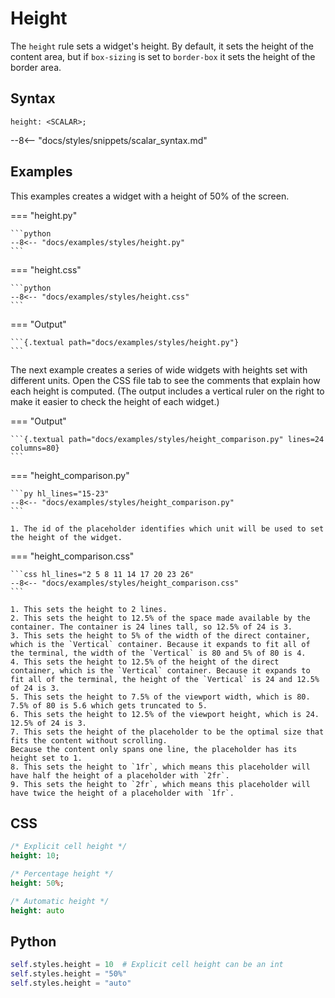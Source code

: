 # Height

The `height` rule sets a widget's height. By default, it sets the height of the content area, but if `box-sizing` is set to `border-box` it sets the height of the border area.

## Syntax

```
height: <SCALAR>;
```

--8<-- "docs/styles/snippets/scalar_syntax.md"

## Examples

This examples creates a widget with a height of 50% of the screen.

=== "height.py"

    ```python
    --8<-- "docs/examples/styles/height.py"
    ```

=== "height.css"

    ```python
    --8<-- "docs/examples/styles/height.css"
    ```

=== "Output"

    ```{.textual path="docs/examples/styles/height.py"}
    ```

The next example creates a series of wide widgets with heights set with different units.
Open the CSS file tab to see the comments that explain how each height is computed.
(The output includes a vertical ruler on the right to make it easier to check the height of each widget.)

=== "Output"

    ```{.textual path="docs/examples/styles/height_comparison.py" lines=24 columns=80}
    ```

=== "height_comparison.py"

    ```py hl_lines="15-23"
    --8<-- "docs/examples/styles/height_comparison.py"
    ```

    1. The id of the placeholder identifies which unit will be used to set the height of the widget.

=== "height_comparison.css"

    ```css hl_lines="2 5 8 11 14 17 20 23 26"
    --8<-- "docs/examples/styles/height_comparison.css"
    ```

    1. This sets the height to 2 lines.
    2. This sets the height to 12.5% of the space made available by the container. The container is 24 lines tall, so 12.5% of 24 is 3.
    3. This sets the height to 5% of the width of the direct container, which is the `Vertical` container. Because it expands to fit all of the terminal, the width of the `Vertical` is 80 and 5% of 80 is 4.
    4. This sets the height to 12.5% of the height of the direct container, which is the `Vertical` container. Because it expands to fit all of the terminal, the height of the `Vertical` is 24 and 12.5% of 24 is 3.
    5. This sets the height to 7.5% of the viewport width, which is 80. 7.5% of 80 is 5.6 which gets truncated to 5.
    6. This sets the height to 12.5% of the viewport height, which is 24. 12.5% of 24 is 3.
    7. This sets the height of the placeholder to be the optimal size that fits the content without scrolling.
    Because the content only spans one line, the placeholder has its height set to 1.
    8. This sets the height to `1fr`, which means this placeholder will have half the height of a placeholder with `2fr`.
    9. This sets the height to `2fr`, which means this placeholder will have twice the height of a placeholder with `1fr`.


## CSS

```sass
/* Explicit cell height */
height: 10;

/* Percentage height */
height: 50%;

/* Automatic height */
height: auto
```

## Python

```python
self.styles.height = 10  # Explicit cell height can be an int
self.styles.height = "50%"
self.styles.height = "auto"
```
